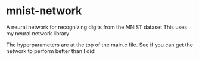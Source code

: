 # mnist-network
A neural network for recognizing digits from the MNIST dataset
This uses my neural network library

The hyperparameters are at the top of the main.c file. See if you can get the network to perform better than I did!
